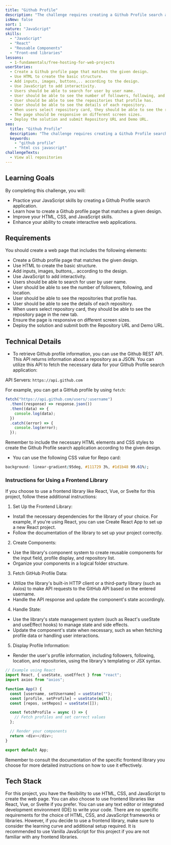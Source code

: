 ```yaml
---
title: "Github Profile"
description: "The challenge requires creating a Github Profile search application that utilizes multiple API endpoints. The Github Profile search app requires the use of multiple APIs, such as the Github REST API, which returns information about a repository as a JSON."
isNew: false
sort: 1
nature: "JavaScript"
skills:
  - "JavaScript"
  - "React"
  - "Reusable Components"
  - "Front-end libraries"
lessons:
  - 1-fundamentals/free-hosting-for-web-projects
userStories:
  - Create a Github profile page that matches the given design.
  - Use HTML to create the basic structure.
  - Add inputs, images, buttons,.. according to the design.
  - Use JavaScript to add interactivity.
  - Users should be able to search for user by user name.
  - User should be able to see the number of followers, following, and location.
  - User should be able to see the repositories that profile has.
  - User should be able to see the details of each repository.
  - When users select repository card, they should be able to see the repository page in the new tab.
  - The page should be responsive on different screen sizes.
  - Deploy the solution and submit Repository URL and Demo URL.
seo:
  title: "Github Profile"
  description: "The challenge requires creating a Github Profile search application that utilizes multiple API endpoints. The Github Profile search app requires the use of multiple APIs, such as the Github REST API, which returns information about a repository as a JSON."
  keywords:
    - "github profile"
    - "html css javascript"
challengeTexts:
  - View all repositories
---
```


## Learning Goals

By completing this challenge, you will:

- Practice your JavaScript skills by creating a Github Profile search application.
- Learn how to create a Github profile page that matches a given design.
- Improve your HTML, CSS, and JavaScript skills.
- Enhance your ability to create interactive web applications.

## Requirements

You should create a web page that includes the following elements:

- Create a Github profile page that matches the given design.
- Use HTML to create the basic structure.
- Add inputs, images, buttons,.. according to the design.
- Use JavaScript to add interactivity.
- Users should be able to search for user by user name.
- User should be able to see the number of followers, following, and location.
- User should be able to see the repositories that profile has.
- User should be able to see the details of each repository.
- When users select repository card, they should be able to see the repository page in the new tab.
- Ensure the page is responsive on different screen sizes.
- Deploy the solution and submit both the Repository URL and Demo URL.

## Technical Details

- To retrieve Github profile information, you can use the Github REST API. This API returns information about a repository as a JSON. You can utilize this API to fetch the necessary data for your Github Profile search application:

API Servers: `https://api.github.com`

For example, you can get a GitHub profile by using `fetch`:

```js
fetch("https://api.github.com/users/:username")
  .then((response) => response.json())
  .then((data) => {
    console.log(data);
  })
  .catch((error) => {
    console.log(error);
  });
```

Remember to include the necessary HTML elements and CSS styles to create the Github Profile search application according to the given design.

- You can use the following CSS value for Repo card:

```css
background: linear-gradient(95deg, #111729 3%, #1d1b48 99.61%);
```

### Instructions for Using a Frontend Library

If you choose to use a frontend library like React, Vue, or Svelte for this project, follow these additional instructions:

1. Set Up the Frontend Library:

- Install the necessary dependencies for the library of your choice. For example, if you're using React, you can use Create React App to set up a new React project.
- Follow the documentation of the library to set up your project correctly.

2. Create Components:

- Use the library's component system to create reusable components for the input field, profile display, and repository list.
- Organize your components in a logical folder structure.

3. Fetch GitHub Profile Data:

- Utilize the library's built-in HTTP client or a third-party library (such as Axios) to make API requests to the GitHub API based on the entered username.
- Handle the API response and update the component's state accordingly.

4. Handle State:

- Use the library's state management system (such as React's useState and useEffect hooks) to manage state and side effects.
- Update the component's state when necessary, such as when fetching profile data or handling user interactions.

5. Display Profile Information:

- Render the user's profile information, including followers, following, location, and repositories, using the library's templating or JSX syntax.

```js
// Example using React
import React, { useState, useEffect } from "react";
import axios from "axios";

function App() {
  const [username, setUsername] = useState("");
  const [profile, setProfile] = useState(null);
  const [repos, setRepos] = useState([]);

  const fetchProfile = async () => {
    // Fetch profiles and set correct values
  };

  // Render your components
  return <div></div>;
}

export default App;
```

Remember to consult the documentation of the specific frontend library you choose for more detailed instructions on how to use it effectively.

## Tech Stack

For this project, you have the flexibility to use HTML, CSS, and JavaScript to create the web page. You can also choose to use frontend libraries like React, Vue, or Svelte if you prefer. You can use any text editor or integrated development environment (IDE) to write your code. There are no specific requirements for the choice of HTML, CSS, and JavaScript frameworks or libraries. However, if you decide to use a frontend library, make sure to consider the learning curve and additional setup required. It is recommended to use Vanilla JavaScript for this project if you are not familiar with any frontend libraries.
